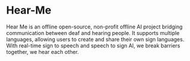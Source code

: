 # Hear-Me
Hear Me is an offline open-source, non-profit offline AI project bridging communication between deaf and hearing people. It supports multiple languages, allowing users to create and share their own sign languages. With real-time sign to speech and speech to sign AI, we break barriers together, we hear each other.
